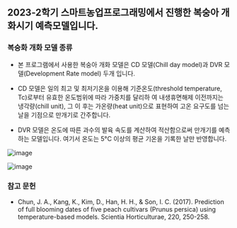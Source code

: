 ## 2023-2학기 스마트농업프로그래밍에서 진행한 복숭아 개화시기 예측모델입니다. 

### 복숭화 개화 모델 종류

- 본 프로그램에서 사용한 복숭아 개화 모델은 CD 모델(Chill day model)과 DVR 모델(Development Rate model) 두개 입니다.
        
- CD 모델은 일의 최고 및 최저기온을 이용해 기준온도(threshold temperature, Tc)로부터 유효한 온도범위에 따라 가중치를 달리하 여 내생휴면해제 이전까지는 냉각량(chill unit), 그 이 후는 가온량(heat unit)으로 표현하여 
고온 요구도를 넘는 날을 기점으로 만개기로 간주합니다.
        
- DVR 모델은 온도에 따른 과수의 발육 속도를 계산하여 적산함으로써 만개기를 예측하는 모델입니다. 여기서 온도는 5°C 이상의 평균 기온을 기록한 날만 반영합니다.
        
        
![image](https://github.com/EthanSeok/APSIM_Wheat_Scenario/assets/93086581/59a79943-e682-4278-8b76-f6e38db32158)

![image](https://github.com/EthanSeok/APSIM_Wheat_Scenario/assets/93086581/8d042ecb-7c18-4f5b-abb6-3add02904dba)
        
        
### 참고 문헌

- Chun, J. A., Kang, K., Kim, D., Han, H. H., & Son, I. C. (2017). Prediction of full blooming dates of five peach cultivars (Prunus persica) using temperature-based models. Scientia Horticulturae, 220, 250-258.
